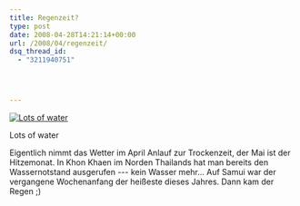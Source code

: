 ```yaml
---
title: Regenzeit?
type: post
date: 2008-04-28T14:21:14+00:00
url: /2008/04/regenzeit/
dsq_thread_id:
  - "3211940751"




---
```

<div class="flickr">
  <a href="http://www.flickr.com/photos/schreibblogade/2450453665/" title="Lots of water"><img src="//farm3.static.flickr.com/2214/2450453665_f8748f4eef.jpg" alt="Lots of water" /></a></p>

  <p>
    Lots of water
  </p>
</div>

Eigentlich nimmt das Wetter im April Anlauf zur Trockenzeit, der Mai ist der Hitzemonat. In Khon Khaen im Norden Thailands hat man bereits den Wassernotstand ausgerufen --- kein Wasser mehr... Auf Samui war der vergangene Wochenanfang der heißeste dieses Jahres. Dann kam der Regen ;)
